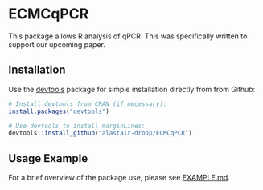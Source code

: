 # ECMCqPCR

This package allows R analysis of qPCR. This was specifically written to support our upcoming paper.

## Installation

Use the [devtools](https://github.com/r-lib/devtools/) package for simple installation directly from from Github:

~~~R
# Install devtools from CRAN (if necessary):
install.packages("devtools")

# Use devtools to install marginLines:
devtools::install_github("alastair-droop/ECMCqPCR")
~~~

## Usage Example

For a brief overview of the package use, please see [EXAMPLE.md](./example/EXAMPLE.md "Example usage").